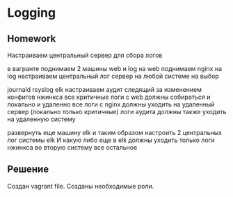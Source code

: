 # Logging

## Homework
Настраиваем центральный сервер для сбора логов

в вагранте поднимаем 2 машины web и log на web поднимаем nginx на log настраиваем центральный лог сервер на любой системе на выбор

journald
rsyslog
elk настраиваем аудит следящий за изменением конфигов нжинкса
все критичные логи с web должны собираться и локально и удаленно все логи с nginx должны уходить на удаленный сервер (локально только критичные) логи аудита должны также уходить на удаленную систему

развернуть еще машину elk и таким образом настроить 2 центральных лог системы elk И какую либо еще в elk должны уходить только логи нжинкса во вторую систему все остальное

## Решение

Создан vagrant file. Созданы необходимые роли.


